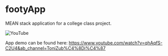 # footyApp

MEAN stack application for a college class project.

![YouTube](https://img.shields.io/badge/YouTube-%23FF0000.svg?style=for-the-badge&logo=YouTube&logoColor=white)

App demo can be found here: https://www.youtube.com/watch?v=qhAqfS-C2U4&ab_channel=ToniZub%C4%8Di%C4%87
